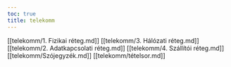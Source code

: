 ```yaml
---
toc: true
title: telekomm
---
```

[[telekomm/1. Fizikai réteg.md]]
[[telekomm/3. Hálózati réteg.md]]
[[telekomm/2. Adatkapcsolati réteg.md]]
[[telekomm/4. Szállítói réteg.md]]
[[telekomm/Szójegyzék.md]]
[[telekomm/tételsor.md]]
